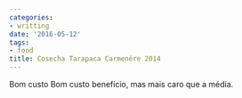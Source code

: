 ```yaml
---
categories:
- writting
date: '2016-05-12'
tags:
- food
title: Cosecha Tarapaca Carmenére 2014
---
```


Bom custo Bom custo benefício, mas mais caro que a média.